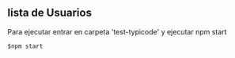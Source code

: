 

## lista de Usuarios

Para ejecutar entrar en carpeta 'test-typicode' y ejecutar npm start

```$npm start``` 
